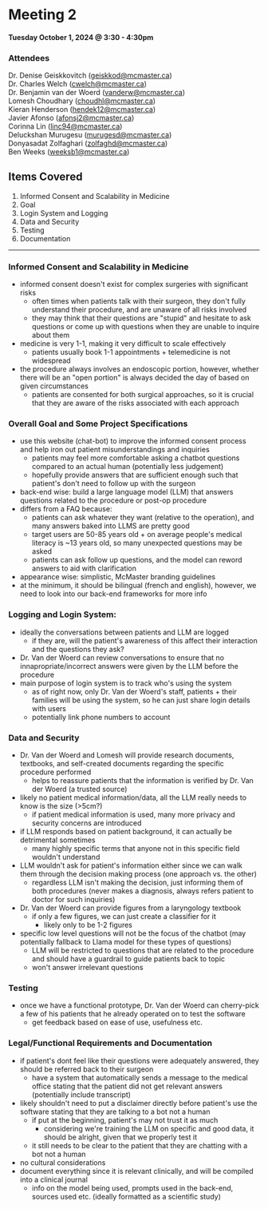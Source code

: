 # Meeting 2

#### Tuesday October 1, 2024 @ 3:30 - 4:30pm

### Attendees
Dr. Denise Geiskkovitch (geiskkod@mcmaster.ca)  
Dr. Charles Welch (cwelch@mcmaster.ca)  
Dr. Benjamin van der Woerd (vanderw@mcmaster.ca)  
Lomesh Choudhary (choudhl@mcmaster.ca)  
Kieran Henderson (hendek12@mcmaster.ca)  
Javier Afonso (afonsj2@mcmaster.ca)  
Corinna Lin (linc94@mcmaster.ca)  
Deluckshan Murugesu (murugesd@mcmaster.ca)  
Donyasadat Zolfaghari (zolfaghd@mcmaster.ca)  
Ben Weeks (weeksb1@mcmaster.ca)  

## Items Covered
1. Informed Consent and Scalability in Medicine
2. Goal
3. Login System and Logging
4. Data and Security
5. Testing
6. Documentation

---

### Informed Consent and Scalability in Medicine
- informed consent doesn't exist for complex surgeries with significant risks
    - often times when patients talk with their surgeon, they don't fully understand their procedure, and are unaware of all risks involved
    - they may think that their questions are "stupid" and hesitate to ask questions or come up with questions when they are unable to inquire about them
- medicine is very 1-1, making it very difficult to scale effectively
    - patients usually book 1-1 appointments + telemedicine is not widespread
- the procedure always involves an endoscopic portion, however, whether there will be an "open portion" is always decided the day of based on given circumstances
    - patients are consented for both surgical approaches, so it is crucial that they are aware of the risks associated with each approach

### Overall Goal and Some Project Specifications
- use this website (chat-bot) to improve the informed consent process and help iron out patient misunderstandings and inquiries
    - patients may feel more comfortable asking a chatbot questions compared to an actual human (potentially less judgement)
    - hopefully provide answers that are sufficient enough such that patient's don't need to follow up with the surgeon
- back-end wise: build a large language model (LLM) that answers questions related to the procedure or post-op procedure
- differs from a FAQ because:
    - patients can ask whatever they want (relative to the operation), and many answers baked into LLMS are pretty good
    - target users are 50-85 years old + on average people's medical literacy is ~13 years old, so many unexpected questions may be asked
    - patients can ask follow up questions, and the model can reword answers to aid with clarification
- appearance wise: simplistic, McMaster branding guidelines
- at the minimum, it should be bilingual (french and english), however, we need to look into our back-end frameworks for more info

### Logging and Login System:
- ideally the conversations between patients and LLM are logged
    - if they are, will the patient's awareness of this affect their interaction and the questions they ask?
- Dr. Van der Woerd can review conversations to ensure that no innapropriate/incorrect answers were given by the LLM before the procedure
- main purpose of login system is to track who's using the system
    - as of right now, only Dr. Van der Woerd's staff, patients + their families will be using the system, so he can just share login details with users
    - potentially link phone numbers to account

### Data and Security
- Dr. Van der Woerd and Lomesh will provide research documents, textbooks, and self-created documents regarding the specific procedure performed
    - helps to reassure patients that the information is verified by Dr. Van der Woerd (a trusted source)
- likely no patient medical information/data, all the LLM really needs to know is the size (>5cm?)
    - if patient medical information is used, many more privacy and security concerns are introduced
- if LLM responds based on patient background, it can actually be detrimental sometimes
    - many highly specific terms that anyone not in this specific field wouldn't understand
- LLM wouldn't ask for patient's information either since we can walk them through the decision making process (one approach vs. the other)
    - regardless LLM isn't making the decision, just informing them of both procedures (never makes a diagnosis, always refers patient to doctor for such inquiries)
- Dr. Van der Woerd can provide figures from a laryngology textbook
    - if only a few figures, we can just create a classifier for it
        - likely only to be 1-2 figures
- specific low level questions will not be the focus of the chatbot (may potentially fallback to Llama model for these types of questions)
    - LLM will be restricted to questions that are related to the procedure and should have a guardrail to guide patients back to topic
    - won't answer irrelevant questions 

### Testing
- once we have a functional prototype, Dr. Van der Woerd can cherry-pick a few of his patients that he already operated on to test the software
    - get feedback based on ease of use, usefulness etc.

### Legal/Functional Requirements and Documentation
- if patient's dont feel like their questions were adequately answered, they should be referred back to their surgeon
    - have a system that automatically sends a message to the medical office stating that the patient did not get relevant answers (potentially include transcript)
- likely shouldn't need to put a disclaimer directly before patient's use the software stating that they are talking to a bot not a human
    - if put at the beginning, patient's may not trust it as much
        - considering we're training the LLM on specific and good data, it should be alright, given that we properly test it
    - it still needs to be clear to the patient that they are chatting with a bot not a human
- no cultural considerations
- document everything since it is relevant clinically, and will be compiled into a clinical journal
    - info on the model being used, prompts used in the back-end, sources used etc. (ideally formatted as a scientific study)